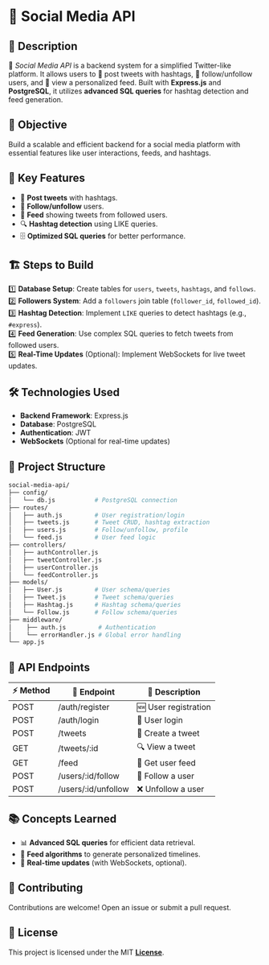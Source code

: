 # 📱 Social Media API

## 📌 Description  
🚀 *Social Media API* is a backend system for a simplified Twitter-like platform. It allows users to 📝 post tweets with hashtags, 🔄 follow/unfollow users, and 📜 view a personalized feed. Built with **Express.js** and **PostgreSQL**, it utilizes **advanced SQL queries** for hashtag detection and feed generation.

## 🎯 Objective  
Build a scalable and efficient backend for a social media platform with essential features like user interactions, feeds, and hashtags.

## 🚀 Key Features  
- 📝 **Post tweets** with hashtags.
- 🔄 **Follow/unfollow** users.
- 📜 **Feed** showing tweets from followed users.
- 🔍 **Hashtag detection** using LIKE queries.
- 🗄 **Optimized SQL queries** for better performance.

## 🏗 Steps to Build  
1️⃣ **Database Setup**: Create tables for `users`, `tweets`, `hashtags`, and `follows`.  
2️⃣ **Followers System**: Add a `followers` join table (`follower_id`, `followed_id`).  
3️⃣ **Hashtag Detection**: Implement `LIKE` queries to detect hashtags (e.g., `#express`).  
4️⃣ **Feed Generation**: Use complex SQL queries to fetch tweets from followed users.  
5️⃣ **Real-Time Updates** (Optional): Implement WebSockets for live tweet updates.  

## 🛠 Technologies Used  
- **Backend Framework**: Express.js  
- **Database**: PostgreSQL  
- **Authentication**: JWT  
- **WebSockets** (Optional for real-time updates)  

## 📂 Project Structure  
```sh
social-media-api/
├── config/
│   └── db.js           # PostgreSQL connection
├── routes/
│   ├── auth.js         # User registration/login
│   ├── tweets.js       # Tweet CRUD, hashtag extraction
│   ├── users.js        # Follow/unfollow, profile
│   └── feed.js         # User feed logic
├── controllers/
│   ├── authController.js
│   ├── tweetController.js
│   ├── userController.js
│   └── feedController.js
├── models/
│   ├── User.js         # User schema/queries
│   ├── Tweet.js        # Tweet schema/queries
│   ├── Hashtag.js      # Hashtag schema/queries
│   └── Follow.js       # Follow schema/queries
├── middleware/
│    ├── auth.js         # Authentication
│    └── errorHandler.js # Global error handling
└── app.js
```

## 📌 API Endpoints  
| ⚡ Method | 🔗 Endpoint       | 📝 Description |
|--------|--------------|-------------|
| POST   | /auth/register | 🆕 User registration |
| POST   | /auth/login | 🔑 User login |
| POST   | /tweets | 📝 Create a tweet |
| GET    | /tweets/:id | 🔍 View a tweet |
| GET    | /feed | 📜 Get user feed |
| POST   | /users/:id/follow | 🔄 Follow a user |
| POST   | /users/:id/unfollow | ❌ Unfollow a user |

## 📚 Concepts Learned  
- 📊 **Advanced SQL queries** for efficient data retrieval.  
- 📜 **Feed algorithms** to generate personalized timelines.  
- 🔄 **Real-time updates** (with WebSockets, optional).  

## 🤝 Contributing  
Contributions are welcome! Open an issue or submit a pull request.  

## 📜 License  
This project is licensed under the MIT **[License](LICENSE)**.